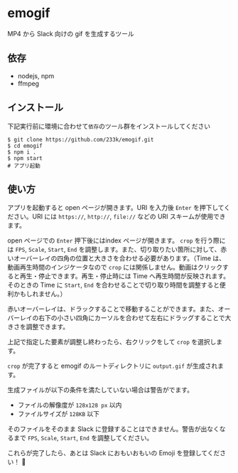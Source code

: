 # emogif
MP4 から Slack 向けの gif を生成するツール

## 依存
- nodejs, npm
- ffmpeg

## インストール
下記実行前に環境に合わせて`依存`のツール群をインストールしてください

```
$ git clone https://github.com/233k/emogif.git
$ cd emogif
$ npm i .
$ npm start
# アプリ起動
```

## 使い方
アプリを起動すると open ページが開きます。URI を入力後 `Enter` を押下してください。URI には  `https://`, `http://`, `file://` などの URI スキームが使用できます。

open ページでの `Enter` 押下後にはindex ページが開きます。 `crop` を行う際には `FPS`, `Scale`, `Start`, `End` を調整します。また、切り取りたい箇所に対して、赤いオーバーレイの四角の位置と大きさを合わせる必要があります。（Time は、動画再生時間のインジケータなので `crop` には関係しません。動画はクリックすると再生・停止できます。再生・停止時には Time へ再生時間が反映されます。そのときの Time に `Start`, `End` を合わせることで切り取り時間を調整すると便利かもしれません。）

赤いオーバーレイは、ドラックすることで移動することができます。また、オーバーレイの右下の小さい四角にカーソルを合わせて左右にドラッグすることで大きさを調整できます。

上記で指定した要素が調整し終わったら、右クリックをして `crop` を選択します。

`crop` が完了すると emogif のルートディレクトリに `output.gif` が生成されます。

生成ファイルが以下の条件を満たしていない場合は警告がでます。

- ファイルの解像度が `128x128 px` 以内
- ファイルサイズが `128KB` 以下

そのファイルをそのまま Slack に登録することはできません。警告が出なくなるまで `FPS`, `Scale`, `Start`, `End` を調整してください。

これらが完了したら、あとは Slack におもいおもいの Emoji を登録してください！ :tada:
